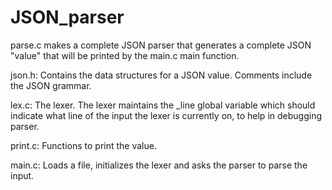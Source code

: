# JSON_parser


parse.c makes a complete JSON parser that generates a complete JSON "value" that will be printed by the main.c main function.  


json.h:  Contains the data structures for a JSON value.  Comments include the
         JSON grammar.

lex.c:   The lexer.  The lexer maintains the _line global variable which should
         indicate what line of the input the lexer is currently on, to help in
         debugging parser.

print.c: Functions to print the value.

main.c:  Loads a file, initializes the lexer and asks the parser to parse the
         input.
